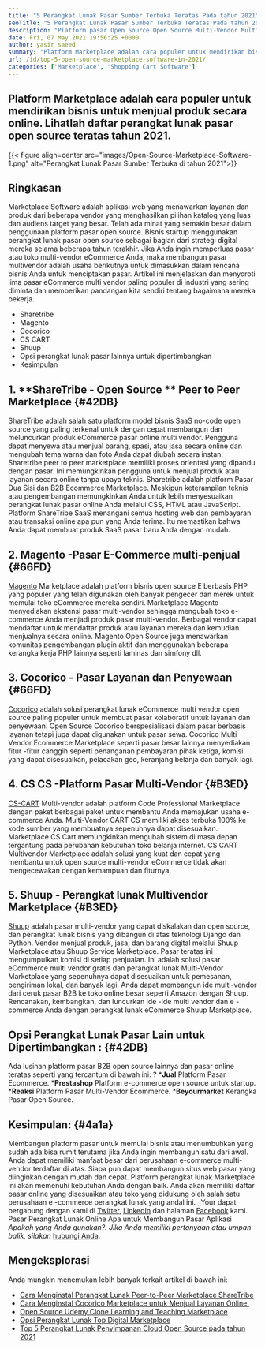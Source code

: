 ```yaml
---
title: "5 Perangkat Lunak Pasar Sumber Terbuka Teratas Pada tahun 2021" 
seoTitle: "5 Perangkat Lunak Pasar Sumber Terbuka Teratas Pada tahun 2021" 
description: "Platform pasar Open Source Open Source Multi-Vendor Multi-Vendor Teratas untuk membangun toko online, menjual produk fisik dan digital." 
date: Fri, 07 May 2021 19:56:25 +0000
author: yasir saeed
summary: "Platform Marketplace adalah cara populer untuk mendirikan bisnis untuk menjual produk secara online. Lihatlah daftar perangkat lunak pasar open source teratas tahun 2021." 
url: /id/top-5-open-source-marketplace-software-in-2021/
categories: ['Marketplace', 'Shopping Cart Software']
---
```


## Platform Marketplace adalah cara populer untuk mendirikan bisnis untuk menjual produk secara online. Lihatlah daftar perangkat lunak pasar open source teratas tahun 2021.

{{< figure align=center src="images/Open-Source-Marketplace-Software-1.png" alt="Perangkat Lunak Pasar Sumber Terbuka di tahun 2021">}}


## **Ringkasan**
Marketplace Software adalah aplikasi web yang menawarkan layanan dan produk dari beberapa vendor yang menghasilkan pilihan katalog yang luas dan audiens target yang besar. Telah ada minat yang semakin besar dalam penggunaan platform pasar open source. Bisnis startup menggunakan perangkat lunak pasar open source sebagai bagian dari strategi digital mereka selama beberapa tahun terakhir. Jika Anda ingin memperluas pasar atau toko multi-vendor eCommerce Anda, maka membangun pasar multivendor adalah usaha berikutnya untuk dimasukkan dalam rencana bisnis Anda untuk menciptakan pasar.
Artikel ini menjelaskan dan menyoroti lima pasar eCommerce multi vendor paling populer di industri yang sering diminta dan memberikan pandangan kita sendiri tentang bagaimana mereka bekerja.
  * Sharetribe
  * Magento
  * Cocorico
  * CS CART
  * Shuup
  * Opsi perangkat lunak pasar lainnya untuk dipertimbangkan
  * Kesimpulan

## 1. **ShareTribe  **- Open Source **  Peer to Peer Marketplace**    {#42DB}
[ShareTribe][1] adalah salah satu platform model bisnis SaaS no-code open source yang paling terkenal untuk dengan cepat membangun dan meluncurkan produk eCommerce pasar online multi vendor. Pengguna dapat menyewa atau menjual barang, spasi, atau jasa secara online dan mengubah tema warna dan foto Anda dapat diubah secara instan. Sharetribe peer to peer marketplace memiliki proses orientasi yang dipandu dengan pasar. Ini memungkinkan pengguna untuk menjual produk atau layanan secara online tanpa upaya teknis. Sharetribe adalah platform Pasar Dua Sisi dan B2B Ecommerce Marketplace.
Meskipun keterampilan teknis atau pengembangan memungkinkan Anda untuk lebih menyesuaikan perangkat lunak pasar online Anda melalui CSS, HTML atau JavaScript. Platform ShareTribe SaaS menangani semua hosting web dan pembayaran atau transaksi online apa pun yang Anda terima. Itu memastikan bahwa Anda dapat membuat produk SaaS pasar baru Anda dengan mudah.

## 2. **Magento** -Pasar E-Commerce multi-penjual   {#66FD}
[Magento][2] Marketplace adalah platform bisnis open source E berbasis PHP yang populer yang telah digunakan oleh banyak pengecer dan merek untuk memulai toko eCommerce mereka sendiri. Marketplace Magento menyediakan ekstensi pasar multi-vendor sehingga mengubah toko e-commerce Anda menjadi produk pasar multi-vendor. Berbagai vendor dapat mendaftar untuk mendaftar produk atau layanan mereka dan kemudian menjualnya secara online. Magento Open Source juga menawarkan komunitas pengembangan plugin aktif dan menggunakan beberapa kerangka kerja PHP lainnya seperti laminas dan simfony dll.

## 3. **Cocorico**  - Pasar Layanan dan Penyewaan   {#66FD}
[Cocorico][3] adalah solusi perangkat lunak eCommerce multi vendor open source paling populer untuk membuat pasar kolaboratif untuk layanan dan penyewaan. Open Source Cocorico berspesialisasi dalam pasar berbasis layanan tetapi juga dapat digunakan untuk pasar sewa. Cocorico Multi Vendor Ecommerce Marketplace seperti pasar besar lainnya menyediakan fitur -fitur canggih seperti penanganan pembayaran pihak ketiga, komisi yang dapat disesuaikan, pelacakan geo, keranjang belanja dan banyak lagi.

## 4. **CS CS** -Platform Pasar Multi-Vendor   {#B3ED}
[CS-CART][4] Multi-vendor adalah platform Code Professional Marketplace dengan paket berbagai paket untuk membantu Anda memajukan usaha e-commerce Anda. Multi-Vendor CART CS memiliki akses terbuka 100% ke kode sumber yang membuatnya sepenuhnya dapat disesuaikan. Marketplace CS Cart memungkinkan mengubah sistem di masa depan tergantung pada perubahan kebutuhan toko belanja internet. CS CART Multivendor Marketplace adalah solusi yang kuat dan cepat yang membantu untuk open source multi-vendor eCommerce tidak akan mengecewakan dengan kemampuan dan fiturnya.

## 5. **Shuup**  - Perangkat lunak Multivendor Marketplace   {#B3ED}
[Shuup][5] adalah pasar multi-vendor yang dapat diskalakan dan open source, dan perangkat lunak bisnis yang dibangun di atas teknologi Django dan Python. Vendor menjual produk, jasa, dan barang digital melalui Shuup Marketplace atau Shuup Service Marketplace. Pasar teratas ini mengumpulkan komisi di setiap penjualan. Ini adalah solusi pasar eCommerce multi vendor gratis dan perangkat lunak Multi-Vendor Marketplace yang sepenuhnya dapat disesuaikan untuk pemesanan, pengiriman lokal, dan banyak lagi. Anda dapat membangun ide multi-vendor dari ceruk pasar B2B ke toko online besar seperti Amazon dengan Shuup. Rencanakan, kembangkan, dan luncurkan ide -ide multi vendor dan e -commerce Anda dengan perangkat lunak eCommerce Shuup Marketplace.

## **Opsi Perangkat Lunak Pasar Lain untuk Dipertimbangkan** :   {#42DB}
Ada lusinan platform pasar B2B open source lainnya dan pasar online teratas seperti yang tercantum di bawah ini:
  ?
  ***Jual**  Platform Pasar Ecommerce.
  ***Prestashop**  Platform e-commerce open source untuk startup.
  ***Reaksi**  Platform Pasar Multi-Vendor Ecommerce.
  ***Beyourmarket**  Kerangka Pasar Open Source.

## **Kesimpulan:**    {#4a1a}
Membangun platform pasar untuk memulai bisnis atau menumbuhkan yang sudah ada bisa rumit terutama jika Anda ingin membangun satu dari awal. Anda dapat memiliki manfaat besar dari perusahaan e-commerce multi-vendor terdaftar di atas. Siapa pun dapat membangun situs web pasar yang diinginkan dengan mudah dan cepat. Platform perangkat lunak Marketplace ini akan memenuhi kebutuhan Anda dengan baik. Anda akan memiliki daftar pasar online yang disesuaikan atau toko yang didukung oleh salah satu perusahaan e -commerce perangkat lunak yang andal ini.
_Your dapat bergabung dengan kami di [Twitter][6], [LinkedIn][7] dan halaman [Facebook][8] kami. Pasar Perangkat Lunak Online Apa untuk Membangun Pasar Aplikasi _Apakah yang Anda gunakan?. Jika Anda memiliki pertanyaan atau umpan balik, silakan_ [hubungi Anda][9].

## Mengeksplorasi
Anda mungkin menemukan lebih banyak terkait artikel di bawah ini:
  * [Cara Menginstal Perangkat Lunak Peer-to-Peer Marketplace ShareTribe][10]
  * [Cara Menginstal Cocorico Marketplace untuk Menjual Layanan Online.][11]
  * [Open Source Udemy Clone Learning and Teaching Marketplace][12]
  * [Opsi Perangkat Lunak Top Digital Marketplace][13]
  * [Top 5 Perangkat Lunak Penyimpanan Cloud Open Source pada tahun 2021][14]

  
[1]: https://www.sharetribe.com/
[2]: https://magento.com/
[3]: https://www.cocorico.io/en/
[4]: https://www.cs-cart.com/
[5]: https://www.shuup.com/
[6]: https://twitter.com/containerize_co
[7]: https://www.linkedin.com/company/containerize/
[8]: http://facebook.com/containerize
[9]: mailto:yasir.saeed@aspose.com
[10]: https://products.containerize.com/marketplace/sharetribe/
[11]: https://products.containerize.com/marketplace/cocorico/
[12]: https://products.containerize.com/marketplace/edurge/
[13]: https://products.containerize.com/marketplace/
[14]: https://blog.containerize.com/backup-and-sync-software/top-5-open-source-cloud-storage-software-in-2021/
